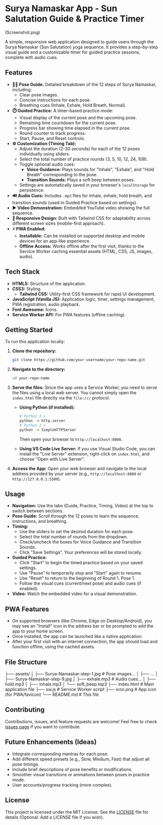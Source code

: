 # Surya Namaskar App - Sun Salutation Guide & Practice Timer

(Screenshot.png) 

A simple, responsive web application designed to guide users through the Surya Namaskar (Sun Salutation) yoga sequence. It provides a step-by-step visual guide and a customizable timer for guided practice sessions, complete with audio cues.

## Features

*   **🧘‍♀️ Pose Guide:** Detailed breakdown of the 12 steps of Surya Namaskar, including:
    *   Clear pose images.
    *   Concise instructions for each pose.
    *   Breathing cues (Inhale, Exhale, Hold Breath, Normal).
*   **⏱️ Guided Practice:** A timer-based practice mode:
    *   Visual display of the current pose and the upcoming pose.
    *   Remaining time countdown for the current pose.
    *   Progress bar showing time elapsed in the current pose.
    *   Round counter to track progress.
    *   Start, Pause, and Reset controls.
*   **⚙️ Customization (Timing Tab):**
    *   Adjust the duration (2-30 seconds) for each of the 12 poses individually using sliders.
    *   Select the total number of practice rounds (3, 5, 10, 12, 24, 108).
    *   Toggle optional audio cues:
        *   **Voice Guidance:** Plays sounds for "Inhale", "Exhale", and "Hold Breath" corresponding to the pose.
        *   **Transition Sounds:** Plays a soft beep between poses.
    *   Settings are automatically saved in your browser's `localStorage` for persistence.
*   **🔊 Audio Cues:** Includes `.mp3` files for inhale, exhale, hold breath, and transition sounds (used in Guided Practice based on settings).
*   **▶️ Video Demonstration:** Embedded YouTube video showing the full sequence.
*   **📱 Responsive Design:** Built with Tailwind CSS for adaptability across different screen sizes (mobile-first approach).
*   **⚡ PWA Enabled:**
    *   **Installable:** Can be installed on supported desktop and mobile devices for an app-like experience.
    *   **Offline Access:** Works offline after the first visit, thanks to the Service Worker caching essential assets (HTML, CSS, JS, images, audio).

## Tech Stack

*   **HTML5:** Structure of the application.
*   **CSS3:** Styling.
    *   **Tailwind CSS:** Utility-first CSS framework for rapid UI development.
*   **JavaScript (Vanilla JS):** Application logic, timer, settings management, PWA registration, audio playback.
*   **Font Awesome:** Icons.
*   **Service Worker API:** For PWA features (offline caching).

## Getting Started

To run this application locally:

1.  **Clone the repository:**
    ```bash
    git clone https://github.com/your-username/your-repo-name.git
    ```
2.  **Navigate to the directory:**
    ```bash
    cd your-repo-name
    ```
3.  **Serve the files:**
    Since the app uses a Service Worker, you need to serve the files using a local web server. You cannot simply open the `index.html` file directly via the `file:///` protocol.

    *   **Using Python (if installed):**
        ```bash
        # Python 3.x
        python -m http.server
        # Python 2.x
        python -m SimpleHTTPServer
        ```
        Then open your browser to `http://localhost:8000`.

    *   **Using VS Code Live Server:**
        If you use Visual Studio Code, you can install the "Live Server" extension, right-click on `index.html`, and choose "Open with Live Server".

4.  **Access the App:** Open your web browser and navigate to the local address provided by your server (e.g., `http://localhost:8000` or `http://127.0.0.1:5500`).

## Usage

*   **Navigation:** Use the tabs (Guide, Practice, Timing, Video) at the top to switch between sections.
*   **Pose Guide:** Scroll through the 12 poses to learn the sequence, instructions, and breathing.
*   **Timing:**
    *   Use the sliders to set the desired duration for each pose.
    *   Select the total number of rounds from the dropdown.
    *   Check/uncheck the boxes for Voice Guidance and Transition Sounds.
    *   Click "Save Settings". Your preferences will be stored locally.
*   **Guided Practice:**
    *   Click "Start" to begin the timed practice based on your saved settings.
    *   Use "Pause" to temporarily stop and "Start" again to resume.
    *   Use "Reset" to return to the beginning of Round 1, Pose 1.
    *   Follow the visual cues (current/next pose) and audio cues (if enabled).
*   **Video:** Watch the embedded video for a visual demonstration.

## PWA Features

*   On supported browsers (like Chrome, Edge on Desktop/Android), you may see an "Install" icon in the address bar or be prompted to add the app to your home screen.
*   Once installed, the app can be launched like a native application.
*   After your first visit with an internet connection, the app should load and function offline, using the cached assets.

## File Structure

├── assets/
│ ├── Surya-Namaskar-step-1.jpg # Pose images...
│ ├── ...
│ ├── Surya-Namaskar-step-9.jpg
│ ├── exhale.mp3 # Audio cues...
│ ├── hold.mp3
│ ├── inhale.mp3
│ └── soft_beep.mp3
├── index.html # Main application file
├── sw.js # Service Worker script
├── icon.png # App icon (for PWA/favicon)
└── README.md # This file

## Contributing

Contributions, issues, and feature requests are welcome! Feel free to check [issues page](https://github.com/your-username/your-repo-name/issues) if you want to contribute.

## Future Enhancements (Ideas)

*   Integrate corresponding mantras for each pose.
*   Add different speed presets (e.g., Slow, Medium, Fast) that adjust all pose timings.
*   Include brief descriptions of pose benefits or modifications.
*   Smoother visual transitions or animations between poses in practice mode.
*   User accounts/progress tracking (more complex).

## License

This project is licensed under the MIT License. See the [LICENSE](LICENSE) file for details (Optional: Add a LICENSE file if you wish).
